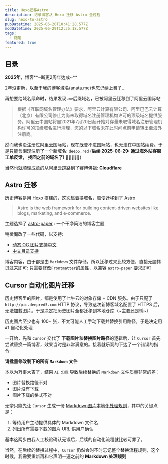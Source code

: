 ```yaml
---
title: Hexo迁移Astro
description: 记录博客从 Hexo 迁移 Astro 全过程
slug: hexo-to-astro
pubDatetime: 2025-06-20T10:41:28.577Z
modDatetime: 2025-06-29T12:35:18.577Z
tags:
  - 随笔
featured: true
---
```


## 目录

**2025年**，博客**~断更2周年达成~**

2年没更新，以至于我的博客域名(anata.me)也忘记续上费了...

再想要给域名续命时，结果发现`.me`后缀域名，已被阿里云迁移到了阿里云国际站

> 根据《互联网域名管理办法》要求，阿里云计算有限公司、阿里巴巴云计算（北京）有限公司停止为尚未取得域名注册管理机构许可的顶级域名提供服务。阿里云中国站将自2021年7月20日起开始对存量未取得域名注册管理机构许可的顶级域名进行清理，您的以下域名未在此时间点前申请转出至海外注册商。

然而我也没注册过阿里云国际站，现在既登不进国际站，也无法在中国站续费。于是只能含泪现注册了一个新域名: `deep5.red`  (**后续 2025-06-29: 通过海外站客服工单反馈， 找回之前的域名了! 🌸✨🎉✨🌸**)

当然也就顺理成章的从阿里云跑路到了赛博佛祖: [**Cloudflare**](https://www.cloudflare.com/zh-cn/)

## Astro 迁移

历史博客是用 [Hexo](/posts/hexo个性域名绑定) 搭建的，这次趁着换域名，顺便迁移到了 [Astro](https://astro.build/) 

> Astro is the web framework for building content-driven websites like blogs, marketing, and e-commerce.

主题选择了 [astro-paper](https://github.com/satnaing/astro-paper) : 一个干净简洁的博客主题

稍微魔改了一些代码，以支持:

* [动态 OG 图片支持中文](https://github.com/deepred5/blog-backup/blob/main/src/utils/og-templates/post.js#L162)
* [中文目录支持](https://github.com/deepred5/blog-backup/blob/main/astro.config.ts#L23)

博客内容，由于都是由 `Markdown` 文件存储，所以迁移过来比较方便，直接无脑拷贝过来即可: 只需要修改`Frontmatter`的属性，以兼容 `astro-paper` [要求](https://astro-paper.pages.dev/posts/adding-new-posts-in-astropaper-theme/#frontmatter)即可

## Cursor 自动化图片迁移

历史博客里的图片，都是使用了七牛云的对象存储 + CDN 服务。由于只配了`http://pic.deepred5.com` HTTP 协议，导致这次新博客域名配置了 HTTPS 后，无法加载图片。于是决定把历史图片全都迁移到本地仓库（~主要还是懒~）

历史图片至少也有 100+ 张，不太可能人工手动下载并替换引用路径，于是决定用 `AI` 自动化处理

一开始，先和 `Cursor` 交代了 **下载图片**和**替换图片路径**的逻辑后，让 `Cursor` 首先尝试替换一篇博客，效果当时是非常满意的。接着就乐观的下达了一个错误的指令: 

**请批量修改剩下的所有 `Markdown` 文件**

本以为万事大吉了，结果 `AI 幻觉` 导致后续替换的 `Markdown` 文件质量非常的差：

* 图片替换路径不对
* 图片没有下载
* 图片下载的格式不对

无奈只能先让 `Cursor` 生成一份 [Markdown图片本地化处理规则](https://github.com/deepred5/blog-backup/blob/main/markdown%E5%9B%BE%E7%89%87%E6%9C%AC%E5%9C%B0%E5%8C%96%E5%A4%84%E7%90%86%E8%A7%84%E5%88%99.md)，其中的关键点是：

1. 等待用户主动提供具体的 Markdown 文件名
2. 列出所有需要下载的图片 URL 供用户确认

基本这两步由我人工校验确认无误后，后续的自动化流程就比较可靠了。

当然，在后续的替换过程中，`Cursor` 仍然会时不时忘记整个替换流程规则，这个时候，我需要重新再和它声明一遍之前的 **Markdown 处理规则**

